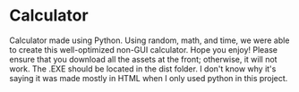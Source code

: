 # Calculator
Calculator made using Python. Using random, math, and time, we were able to create this well-optimized non-GUI calculator. Hope you enjoy!
Please ensure that you download all the assets at the front; otherwise, it will not work. The .EXE should be located in the dist folder.
I don't know why it's saying it was made mostly in HTML when I only used python in this project. 
